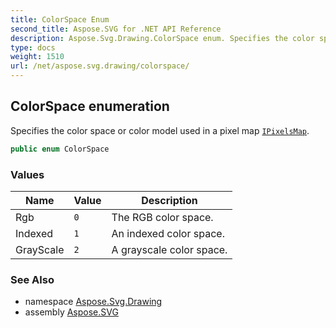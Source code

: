 ```yaml
---
title: ColorSpace Enum
second_title: Aspose.SVG for .NET API Reference
description: Aspose.Svg.Drawing.ColorSpace enum. Specifies the color space or color model used in a pixel map IPixelsMap
type: docs
weight: 1510
url: /net/aspose.svg.drawing/colorspace/
---
```

## ColorSpace enumeration

Specifies the color space or color model used in a pixel map [`IPixelsMap`](../ipixelsmap/).

```csharp
public enum ColorSpace
```

### Values

| Name | Value | Description |
| --- | --- | --- |
| Rgb | `0` | The RGB color space. |
| Indexed | `1` | An indexed color space. |
| GrayScale | `2` | A grayscale color space. |

### See Also

* namespace [Aspose.Svg.Drawing](../../aspose.svg.drawing/)
* assembly [Aspose.SVG](../../)
